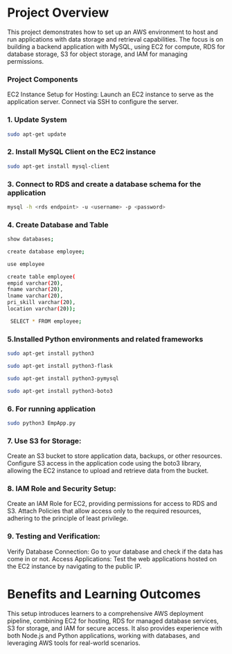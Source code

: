# Project Overview
This project demonstrates how to set up an AWS environment to host and run applications with data storage and retrieval capabilities. The focus is on building a backend application with MySQL, using EC2 for compute, RDS for database storage, S3 for object storage, and IAM for managing permissions.

### Project Components
EC2 Instance Setup for Hosting:
Launch an EC2 instance to serve as the application server. Connect via SSH to configure the server.

### 1. Update System 

```bash
sudo apt-get update
```
### 2. Install MySQL Client on the EC2 instance
```bash
sudo apt-get install mysql-client 
```
### 3. Connect to RDS and create a database schema for the application
```bash
mysql -h <rds endpoint> -u <username> -p <password>
```
### 4. Create Database and Table
```bash
show databases;
```
```bash
create database employee;
```
```bash
use employee
```
```bash
create table employee(
empid varchar(20),
fname varchar(20),
lname varchar(20),
pri_skill varchar(20),
location varchar(20));
```
```bash
 SELECT * FROM employee;
```

### 5.Installed Python environments and related frameworks
```bash
sudo apt-get install python3
```
```bash
sudo apt-get install python3-flask
```
```bash
sudo apt-get install python3-pymysql
```
```bash
sudo apt-get install python3-boto3
```

### 6. For running application
```bash
sudo python3 EmpApp.py
```
### 7. Use S3 for Storage:

Create an S3 bucket to store application data, backups, or other resources.
Configure S3 access in the application code using the boto3 library, allowing the EC2 instance to upload and retrieve data from the bucket.

### 8. IAM Role and Security Setup:
Create an IAM Role for EC2, providing permissions for access to RDS and S3.
Attach Policies that allow access only to the required resources, adhering to the principle of least privilege.

### 9. Testing and Verification:
Verify Database Connection:
Go to your database and check if the data has come in or not.
Access Applications: Test the web applications hosted on the EC2 instance by navigating to the public IP.

# Benefits and Learning Outcomes
This setup introduces learners to a comprehensive AWS deployment pipeline, combining EC2 for hosting, RDS for managed database services, S3 for storage, and IAM for secure access. It also provides experience with both Node.js and Python applications, working with databases, and leveraging AWS tools for real-world scenarios.
